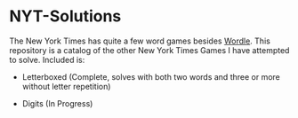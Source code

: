 # NYT-Solutions

The New York Times has quite a few word games besides [Wordle](https://github.com/Strevia/WordleStuff). This repository is a catalog of the other New York Times Games I have attempted to solve. Included is:

- Letterboxed (Complete, solves with both two words and three or more without letter repetition)

- Digits (In Progress)